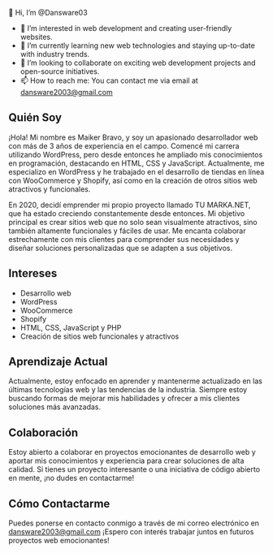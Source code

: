 👋 Hi, I’m @Dansware03
- 👀 I’m interested in web development and creating user-friendly websites.
- 🌱 I’m currently learning new web technologies and staying up-to-date with industry trends.
- 💞️ I’m looking to collaborate on exciting web development projects and open-source initiatives.
- 📫 How to reach me: You can contact me via email at dansware2003@gmail.com

## Quién Soy
¡Hola! Mi nombre es Maiker Bravo, y soy un apasionado desarrollador web con más de 3 años de experiencia en el campo. Comencé mi carrera utilizando WordPress, pero desde entonces he ampliado mis conocimientos en programación, destacando en HTML, CSS y JavaScript. Actualmente, me especializo en WordPress y he trabajado en el desarrollo de tiendas en línea con WooCommerce y Shopify, así como en la creación de otros sitios web atractivos y funcionales.

En 2020, decidí emprender mi propio proyecto llamado TU MARKA.NET, que ha estado creciendo constantemente desde entonces. Mi objetivo principal es crear sitios web que no solo sean visualmente atractivos, sino también altamente funcionales y fáciles de usar. Me encanta colaborar estrechamente con mis clientes para comprender sus necesidades y diseñar soluciones personalizadas que se adapten a sus objetivos.

## Intereses
- Desarrollo web
- WordPress
- WooCommerce
- Shopify
- HTML, CSS, JavaScript y PHP
- Creación de sitios web funcionales y atractivos

## Aprendizaje Actual
Actualmente, estoy enfocado en aprender y mantenerme actualizado en las últimas tecnologías web y las tendencias de la industria. Siempre estoy buscando formas de mejorar mis habilidades y ofrecer a mis clientes soluciones más avanzadas.

## Colaboración
Estoy abierto a colaborar en proyectos emocionantes de desarrollo web y aportar mis conocimientos y experiencia para crear soluciones de alta calidad. Si tienes un proyecto interesante o una iniciativa de código abierto en mente, ¡no dudes en contactarme!

## Cómo Contactarme
Puedes ponerse en contacto conmigo a través de mi correo electrónico en dansware2003@gmail.com ¡Espero con interés trabajar juntos en futuros proyectos web emocionantes!
